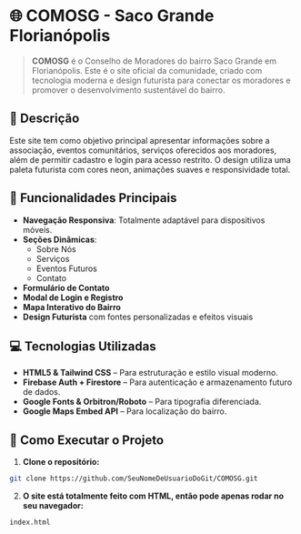 # 🌐 COMOSG - Saco Grande Florianópolis

> **COMOSG** é o Conselho de Moradores do bairro Saco Grande em Florianópolis. Este é o site oficial da comunidade, criado com tecnologia moderna e design futurista para conectar os moradores e promover o desenvolvimento sustentável do bairro.

## 📌 Descrição 

Este site tem como objetivo principal apresentar informações sobre a associação, eventos comunitários, serviços oferecidos aos moradores, além de permitir cadastro e login para acesso restrito. O design utiliza uma paleta futurista com cores neon, animações suaves e responsividade total.

## 🔧 Funcionalidades Principais

- **Navegação Responsiva**: Totalmente adaptável para dispositivos móveis.
- **Seções Dinâmicas**:
  - Sobre Nós
  - Serviços
  - Eventos Futuros
  - Contato
- **Formulário de Contato**
- **Modal de Login e Registro**
- **Mapa Interativo do Bairro**
- **Design Futurista** com fontes personalizadas e efeitos visuais

## 💻 Tecnologias Utilizadas

- **HTML5 & Tailwind CSS** – Para estruturação e estilo visual moderno.
- **Firebase Auth + Firestore** – Para autenticação e armazenamento futuro de dados.
- **Google Fonts & Orbitron/Roboto** – Para tipografia diferenciada.
- **Google Maps Embed API** – Para localização do bairro.

## 🚀 Como Executar o Projeto

1. **Clone o repositório:**

```bash
git clone https://github.com/SeuNomeDeUsuarioDoGit/COMOSG.git
```
2. **O site está totalmente feito com HTML, então pode apenas rodar no seu navegador:**
```html
index.html
```
